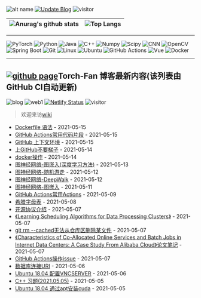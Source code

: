 ![alt name](https://img.shields.io/badge/fan%20qiliang-NanKai-orange)  [![Update Blog](https://github.com/QiliangFan/QiliangFan/actions/workflows/update_blog.yml/badge.svg)](https://github.com/QiliangFan/QiliangFan/actions/workflows/update_blog.yml) ![visitor](https://img.shields.io/badge/dynamic/json?url=https://runkit.io/qiliangfan/github-busuanzi/branches/master&query=$.site_uv&label=visitor)


| ![Anurag's github stats](https://github-readme-stats.vercel.app/api?username=QiliangFan&show_icons=true&theme=dracula)  | ![Top Langs](https://github-readme-stats.vercel.app/api/top-langs/?username=QiliangFan&layout=compact) |
| --| ---|

---

![PyTorch](https://img.shields.io/static/v1?label=&message=PyTorch&color=%3CCOLOR%3E&logo=PyTorch) 
![Python](https://img.shields.io/static/v1?style=flat&logo=Python&label=&message=Python&color=9cf)
![Java](https://img.shields.io/static/v1?style=flat&logo=Java&label=&message=Java&color=blueviolet)
![C++](https://img.shields.io/static/v1?style=flat&logo=C%2B%2B&label=&message=c%2B%2B&color=important)
![Numpy](https://img.shields.io/static/v1?style=flat&logo=Numpy&label=&message=Numpy&color=yellow)
![Scipy](https://img.shields.io/static/v1?style=flat&logo=Scipy&label=&message=Scipy&color=blue)
![CNN](https://img.shields.io/static/v1?style=flat&logo=CNN&label=&message=CNN&color=critical)
![OpenCV](https://img.shields.io/static/v1?style=flat&logo=OpenCV&label=&message=OpenCV&color=%235c3ee8)
![Spring Boot](https://img.shields.io/static/v1?style=flat&logo=Spring&label=&message=Spring%20Boot&color=blue)
![Git](https://img.shields.io/static/v1?style=flat&logo=Git&label=&message=Git&color=%236DB33F)
![Linux](https://img.shields.io/static/v1?style=flat&logo=Linux&label=&message=Linux&color=9cf)
![Ubuntu](https://img.shields.io/static/v1?style=flat&logo=Ubuntu&label=&message=Ubuntu&color=%23395420)
![GitHub Actions](https://img.shields.io/static/v1?style=flat&logo=GitHub%20Actions&label=&message=GitHub%20Actions&color=%23212121)
![Vue](https://img.shields.io/static/v1?style=flat&logo=Vue.js&label=&message=Vue.js&color=%23212121)
![Docker](https://img.shields.io/static/v1?style=flat&logo=Docker&label=&message=Docker&color=yellow)




---

## [![github page](https://img.shields.io/github/deployments/qiliangfan/qiliangfan.github.io/github-pages?style=for-the-badge)](https://github.com/QiliangFan/qiliangfan.github.io)Torch-Fan 博客最新内容(该列表由GitHub CI自动更新)

![blog](https://img.shields.io/website?logo=Netlify&url=https%3A%2F%2Ftorch-fan.netlify.app%2F) ![web1](https://img.shields.io/mozilla-observatory/grade-score/torch-fan.netlify.app?logo=Netlify&publish) 
[![Netlify Status](https://api.netlify.com/api/v1/badges/7db7e56b-8baa-4768-970f-00e58f6cdb5d/deploy-status)](https://app.netlify.com/sites/torch-fan/deploys)
![visitor](https://img.shields.io/badge/dynamic/json?url=https://runkit.io/qiliangfan/busuanzi/branches/master&query=$.site_uv&label=visitor)

> 欢迎来访[wiki](https://wiki.torch-fan.site) 

<!-- START_SECTION:blog -->
* <a href='https://torch-fan.site/20210515/dockerfile-yu-fa/' target='_blank'>Dockerfile 语法</a> - 2021-05-15
* <a href='https://torch-fan.site/20210515/github-actions-chang-yong-dai-ma-pian-duan/' target='_blank'>GitHub Actions常用代码片段</a> - 2021-05-15
* <a href='https://torch-fan.site/20210515/github-shang-xia-wen-huan-jing/' target='_blank'>GitHub 上下文环境</a> - 2021-05-15
* <a href='https://torch-fan.site/20210514/ni-shang-github-huan-yao-ti-zi/' target='_blank'>上GitHub不要梯子</a> - 2021-05-14
* <a href='https://torch-fan.site/20210514/docker-cao-zuo/' target='_blank'>docker操作</a> - 2021-05-14
* <a href='https://torch-fan.site/20210513/tu-shen-jing-wang-luo-tu-qian-ru-shen-du-xue-xi-fang-fa/' target='_blank'>图神经网络-图嵌入(深度学习方法)</a> - 2021-05-13
* <a href='https://torch-fan.site/20210512/tu-shen-jing-wang-luo-sui-ji-you-zou/' target='_blank'>图神经网络-随机游走</a> - 2021-05-12
* <a href='https://torch-fan.site/20210512/tu-shen-jing-wang-luo-deepwalk/' target='_blank'>图神经网络-DeepWalk</a> - 2021-05-12
* <a href='https://torch-fan.site/20210511/tu-shen-jing-wang-luo-tu-qian-ru/' target='_blank'>图神经网络-图嵌入</a> - 2021-05-11
* <a href='https://torch-fan.site/20210509/github-actions-chang-yong-actions/' target='_blank'>GitHub Actions常用Actions</a> - 2021-05-09
* <a href='https://torch-fan.site/20210508/xi-la-zi-mu-biao/' target='_blank'>希腊字母表</a> - 2021-05-08
* <a href='https://torch-fan.site/20210507/kai-yuan-xie-yi-jie-shao/' target='_blank'>开源协议介绍</a> - 2021-05-07
* <a href='https://torch-fan.site/20210507/learning-scheduling-algorithms-for-data-processing-clusters/' target='_blank'>《Learning Scheduling Algorithms for Data Processing Clusters》</a> - 2021-05-07
* <a href='https://torch-fan.site/20210507/git-rm-cached-wu-fa-cong-cang-ku-qu-shan-chu-mou-wen-jian/' target='_blank'>git rm --cached无法从仓库区删除某文件</a> - 2021-05-07
* <a href='https://torch-fan.site/20210507/characteristics-of-co-allocated-online-services-and-batch-jobs-in-internet-data-centers-a-case-study-from-alibaba-cloud-lun-wen-bi-ji/' target='_blank'>《Characteristics of Co-Allocated Online Services and Batch Jobs in Internet Data Centers: A Case Study From Alibaba Cloud》论文笔记</a> - 2021-05-07
* <a href='https://torch-fan.site/20210507/github-actions-cao-zuo-issue/' target='_blank'>GitHub Actions操作issue</a> - 2021-05-07
* <a href='https://torch-fan.site/20210506/shu-ju-ku-lian-jie-uri/' target='_blank'>数据库连接URI</a> - 2021-05-06
* <a href='https://torch-fan.site/20210506/ubuntu-18-04-pei-zhi-vncserver/' target='_blank'>Ubuntu 18.04 配置VNCSERVER</a> - 2021-05-06
* <a href='https://torch-fan.site/20210505/c-xi-ti-2021-05-05/' target='_blank'>C++ 习题(2021.05.05)</a> - 2021-05-05
* <a href='https://torch-fan.site/20210505/ubuntu-18-04-tong-guo-apt-an-zhuang-cuda/' target='_blank'>Ubuntu 18.04 通过apt安装cuda</a> - 2021-05-05
<!-- END_SECTION:blog -->
